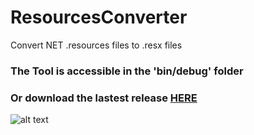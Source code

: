 # ResourcesConverter

Convert NET .resources files to .resx files

### **The Tool is accessible in the 'bin/debug' folder**

### Or download the lastest release [HERE](https://github.com/bouletmarc/ResourcesConverter/releases)

![alt text](https://github.com/bouletmarc/COM_Ports_Reset/blob/main/ResourceConverter_2022-04-21_07-39-28.png?raw=true)
